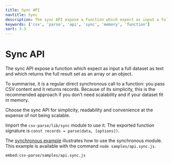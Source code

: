 ```yaml
---
title: Sync API
navtitle: Sync
description: The sync API expose a function which expect as input a full dataset as text and which returns the full result set as an array or an object.
keywords: ['csv', 'parse', 'api', 'sync', 'memory', 'function']
sort: 3.3
---
```


# Sync API

The sync API expose a function which expect as input a full dataset as text and which returns the full result set as an array or an object.

To summarise, it is a regular direct synchronous call to a function: you pass CSV content and it returns records. Because of its simplicity, this is the recommended approach if you don't need scalability and if your dataset fit in memory.

Choose the sync API for simplicity, readability and convenience at the expense of not being scalable.

Import the `csv-parse/lib/sync` module to use it. The exported function signature is `const records = parse(data, [options])`.

The [synchronous example](https://github.com/adaltas/node-csv/blob/master/packages/csv-parse/samples/module.sync.js) illustrates how to use the synchronous module. This example is available with the command `node samples/api.sync.js`.

`embed:csv-parse/samples/api.sync.js`
